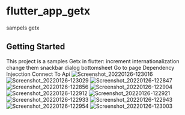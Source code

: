 # flutter_app_getx

sampels getx

## Getting Started

This project is a samples Getx in flutter:
increment
internationalization
change them
snackbar
dialog
bottomsheet
Go to page
Dependency Injecction
Connect To Api
![Screenshot_20220126-123016](https://user-images.githubusercontent.com/11755727/151134396-c9411a61-8d6e-4c68-9787-faa39a1b2249.jpg)
![Screenshot_20220126-123029](https://user-images.githubusercontent.com/11755727/151134402-8a9afbf5-b35b-4310-8148-6c8dbb5015a3.jpg)
![Screenshot_20220126-122847](https://user-images.githubusercontent.com/11755727/151134405-26ff454b-8f88-4b50-be41-43c05b29dc84.jpg)
![Screenshot_20220126-122856](https://user-images.githubusercontent.com/11755727/151134409-6dc290dd-4dca-45d2-8eb1-0ff396dab8aa.jpg)
![Screenshot_20220126-122904](https://user-images.githubusercontent.com/11755727/151134413-6d5d6af8-d6f6-42d6-835f-6816aa543f26.jpg)
![Screenshot_20220126-122912](https://user-images.githubusercontent.com/11755727/151134415-140582fd-5c7f-4922-9723-acf3fb5c3643.jpg)
![Screenshot_20220126-122921](https://user-images.githubusercontent.com/11755727/151134416-7df29076-52e5-477d-9d5c-f947af7df3d2.jpg)
![Screenshot_20220126-122933](https://user-images.githubusercontent.com/11755727/151134419-c120d565-00df-46f0-bef7-b8f2e9fb08f9.jpg)
![Screenshot_20220126-122943](https://user-images.githubusercontent.com/11755727/151134423-b629cb4e-1075-4dcb-b129-9d5ce4424482.jpg)
![Screenshot_20220126-122954](https://user-images.githubusercontent.com/11755727/151134425-9d547190-5120-4f8e-8e69-03779869ec46.jpg)
![Screenshot_20220126-123003](https://user-images.githubusercontent.com/11755727/151134428-30794398-02c6-42d0-9848-c7e29ca76b61.jpg)

